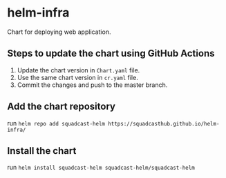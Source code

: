 # helm-infra

Chart for deploying web application.

## Steps to update the chart using GitHub Actions

1. Update the chart version in `Chart.yaml` file.
2. Use the same chart version in `cr.yaml` file.
3. Commit the changes and push to the master branch.

## Add the chart repository

run `helm repo add squadcast-helm https://squadcasthub.github.io/helm-infra/`

## Install the chart

run `helm install squadcast-helm squadcast-helm/squadcast-helm`
